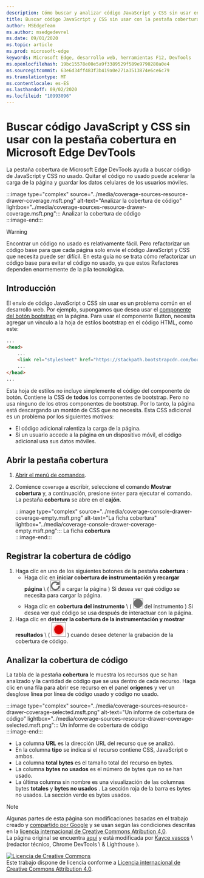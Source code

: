 ```yaml
---
description: Cómo buscar y analizar código JavaScript y CSS sin usar en Microsoft Edge DevTools.
title: Buscar código JavaScript y CSS sin usar con la pestaña cobertura en Microsoft Edge DevTools
author: MSEdgeTeam
ms.author: msedgedevrel
ms.date: 09/01/2020
ms.topic: article
ms.prod: microsoft-edge
keywords: Microsoft Edge, desarrollo web, herramientas F12, DevTools
ms.openlocfilehash: 19bc15578e00e5a9f3389529f589e9790280a0e4
ms.sourcegitcommit: 63e6d34ff483f3b419a0e271a3513874e6ce6c79
ms.translationtype: MT
ms.contentlocale: es-ES
ms.lasthandoff: 09/02/2020
ms.locfileid: "10993096"
---
```

<!-- Copyright Kayce Basques 

   Licensed under the Apache License, Version 2.0 (the "License");
   you may not use this file except in compliance with the License.
   You may obtain a copy of the License at

       https://www.apache.org/licenses/LICENSE-2.0

   Unless required by applicable law or agreed to in writing, software
   distributed under the License is distributed on an "AS IS" BASIS,
   WITHOUT WARRANTIES OR CONDITIONS OF ANY KIND, either express or implied.
   See the License for the specific language governing permissions and
   limitations under the License.  -->





# Buscar código JavaScript y CSS sin usar con la pestaña cobertura en Microsoft Edge DevTools   



La pestaña cobertura de Microsoft Edge DevTools ayuda a buscar código de JavaScript y CSS no usado.  Quitar el código no usado puede acelerar la carga de la página y guardar los datos celulares de los usuarios móviles.  

:::image type="complex" source="../media/coverage-sources-resource-drawer-coverage.msft.png" alt-text="Analizar la cobertura de código" lightbox="../media/coverage-sources-resource-drawer-coverage.msft.png":::
   Analizar la cobertura de código  
:::image-end:::  

> [!WARNING]
> Encontrar un código no usado es relativamente fácil.  Pero refactorizar un código base para que cada página solo envíe el código JavaScript y CSS que necesita puede ser difícil.  En esta guía no se trata cómo refactorizar un código base para evitar el código no usado, ya que estos Refactores dependen enormemente de la pila tecnológica.  

## Introducción   

El envío de código JavaScript o CSS sin usar es un problema común en el desarrollo web.  Por ejemplo, supongamos que desea usar el [componente del botón bootstrap][BootstrapButtons] en la página.  Para usar el componente Button, necesita agregar un vínculo a la hoja de estilos bootstrap en el código HTML, como este:  

```html
...
<head>
    ...
    <link rel="stylesheet" href="https://stackpath.bootstrapcdn.com/bootstrap/4.3.1/css/bootstrap.min.css" integrity="sha384-ggOyR0iXCbMQv3Xipma34MD+dH/1fQ784/j6cY/iJTQUOhcWr7x9JvoRxT2MZw1T" crossorigin="anonymous">
    ...
</head>
...
```  

Esta hoja de estilos no incluye simplemente el código del componente de botón.  Contiene la CSS de **todos** los componentes de bootstrap.  Pero no usa ninguno de los otros componentes de bootstrap.  Por lo tanto, la página está descargando un montón de CSS que no necesita.  Esta CSS adicional es un problema por los siguientes motivos:  

*   El código adicional ralentiza la carga de la página.  <!--See [Render-Blocking CSS][render].  -->  
*   Si un usuario accede a la página en un dispositivo móvil, el código adicional usa sus datos móviles.  
    
<!--[render]: /web/fundamentals/performance/critical-rendering-path/render-blocking-css  -->  

## Abrir la pestaña cobertura   

1.  [Abrir el menú de comandos][DevToolsCommandMenu].  
1.  Comience `coverage` a escribir, seleccione el comando **Mostrar cobertura** y, a continuación, presione `Enter` para ejecutar el comando.  La pestaña **cobertura** se abre en el **cajón**.  

    :::image type="complex" source="../media/coverage-console-drawer-coverage-empty.msft.png" alt-text="La ficha cobertura" lightbox="../media/coverage-console-drawer-coverage-empty.msft.png":::
       La ficha **cobertura**  
    :::image-end:::  
    
## Registrar la cobertura de código   

1.  Haga clic en uno de los siguientes botones de la pestaña **cobertura** :  
    *   Haga clic en **iniciar cobertura de instrumentación y recargar página** \ ( ![ iniciar la instrumentación de la cobertura y volver ][ImageReloadIcon] a cargar la página \) Si desea ver qué código se necesita para cargar la página.  
    *   Haga clic en **cobertura del instrumento** \ ( ![ cobertura ][ImageRecordIcon] del instrumento \) Si desea ver qué código se usa después de interactuar con la página.  
1.  Haga clic en **detener la cobertura de la instrumentación y mostrar resultados** \ ( ![ detener la instrumentación de la instrumentación y mostrar resultados ][ImageStopIcon] \) cuando desee detener la grabación de la cobertura de código.  
    
## Analizar la cobertura de código   

La tabla de la pestaña **cobertura** le muestra los recursos que se han analizado y la cantidad de código que se usa dentro de cada recurso.  Haga clic en una fila para abrir ese recurso en el panel **orígenes** y ver un desglose línea por línea de código usado y código no usado.  

:::image type="complex" source="../media/coverage-sources-resource-drawer-coverage-selected.msft.png" alt-text="Un informe de cobertura de código" lightbox="../media/coverage-sources-resource-drawer-coverage-selected.msft.png":::
   Un informe de cobertura de código  
:::image-end:::  

*   La columna **URL** es la dirección URL del recurso que se analizó.  
*   En la columna **tipo** se indica si el recurso contiene CSS, JavaScript o ambos.  
*   La columna **total bytes** es el tamaño total del recurso en bytes.  
*   La columna **bytes no usados** es el número de bytes que no se han usado.  
*   La última columna sin nombre es una visualización de las columnas bytes **totales** y **bytes no usados** .  La sección roja de la barra es bytes no usados.  La sección verde es bytes usados.  
    
<!--  
 


-->  

<!-- image links -->  

[ImageReloadIcon]: ../media/reload-icon.msft.png  
[ImageRecordIcon]: ../media/record-icon.msft.png  
[ImageStopIcon]: ../media/stop-icon.msft.png  

<!-- links -->  

[DevToolsCommandMenu]: ../command-menu/index.md "Ejecutar comandos con el menú de comandos de Microsoft Edge DevTools | Microsoft docs"  

[BootstrapButtons]: https://getbootstrap.com/docs/4.3/components/buttons "Botones: bootstrap"  

> [!NOTE]
> Algunas partes de esta página son modificaciones basadas en el trabajo creado y [compartido por Google][GoogleSitePolicies] y se usan según las condiciones descritas en la [licencia internacional de Creative Commons Atribution 4,0][CCA4IL].  
> La página original se encuentra [aquí](https://developers.google.com/web/tools/chrome-devtools/coverage/index) y está modificada por [Kayce vascos][KayceBasques] \ (redactor técnico, Chrome DevTools \ & Lighthouse \).  

[![Licencia de Creative Commons][CCby4Image]][CCA4IL]  
Este trabajo dispone de licencia conforme a [Licencia internacional de Creative Commons Attribution 4.0][CCA4IL].  

[CCA4IL]: https://creativecommons.org/licenses/by/4.0  
[CCby4Image]: https://i.creativecommons.org/l/by/4.0/88x31.png  
[GoogleSitePolicies]: https://developers.google.com/terms/site-policies  
[KayceBasques]: https://developers.google.com/web/resources/contributors/kaycebasques  
